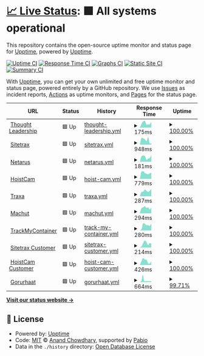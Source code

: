 # [📈 Live Status](https://demo.upptime.js.org): <!--live status--> **🟩 All systems operational**

This repository contains the open-source uptime monitor and status page for [Upptime](https://upptime.js.org), powered by [Upptime](https://github.com/upptime/upptime).

[![Uptime CI](https://github.com/thesagor/status/workflows/Uptime%20CI/badge.svg)](https://github.com/thesagor/status/actions?query=workflow%3A%22Uptime+CI%22)
[![Response Time CI](https://github.com/thesagor/status/workflows/Response%20Time%20CI/badge.svg)](https://github.com/thesagor/status/actions?query=workflow%3A%22Response+Time+CI%22)
[![Graphs CI](https://github.com/thesagor/status/workflows/Graphs%20CI/badge.svg)](https://github.com/thesagor/status/actions?query=workflow%3A%22Graphs+CI%22)
[![Static Site CI](https://github.com/thesagor/status/workflows/Static%20Site%20CI/badge.svg)](https://github.com/thesagor/status/actions?query=workflow%3A%22Static+Site+CI%22)
[![Summary CI](https://github.com/thesagor/status/workflows/Summary%20CI/badge.svg)](https://github.com/thesagor/status/actions?query=workflow%3A%22Summary+CI%22)

With [Upptime](https://upptime.js.org), you can get your own unlimited and free uptime monitor and status page, powered entirely by a GitHub repository. We use [Issues](https://github.com/upptime/upptime/issues) as incident reports, [Actions](https://github.com/thesagor/status/actions) as uptime monitors, and [Pages](https://demo.upptime.js.org) for the status page.

<!--start: status pages-->
<!-- This summary is generated by Upptime (https://github.com/upptime/upptime) -->
<!-- Do not edit this manually, your changes will be overwritten -->
<!-- prettier-ignore -->
| URL | Status | History | Response Time | Uptime |
| --- | ------ | ------- | ------------- | ------ |
| <img alt="" src="https://icons.duckduckgo.com/ip3/thoughtleadership.biz.ico" height="13"> [Thought Leadership](https://thoughtleadership.biz) | 🟩 Up | [thought-leadership.yml](https://github.com/thesagor/status/commits/HEAD/history/thought-leadership.yml) | <details><summary><img alt="Response time graph" src="./graphs/thought-leadership/response-time-week.png" height="20"> 175ms</summary><br><a href="https://status.thesagor.nl/history/thought-leadership"><img alt="Response time 325" src="https://img.shields.io/endpoint?url=https%3A%2F%2Fraw.githubusercontent.com%2Fthesagor%2Fstatus%2FHEAD%2Fapi%2Fthought-leadership%2Fresponse-time.json"></a><br><a href="https://status.thesagor.nl/history/thought-leadership"><img alt="24-hour response time 226" src="https://img.shields.io/endpoint?url=https%3A%2F%2Fraw.githubusercontent.com%2Fthesagor%2Fstatus%2FHEAD%2Fapi%2Fthought-leadership%2Fresponse-time-day.json"></a><br><a href="https://status.thesagor.nl/history/thought-leadership"><img alt="7-day response time 175" src="https://img.shields.io/endpoint?url=https%3A%2F%2Fraw.githubusercontent.com%2Fthesagor%2Fstatus%2FHEAD%2Fapi%2Fthought-leadership%2Fresponse-time-week.json"></a><br><a href="https://status.thesagor.nl/history/thought-leadership"><img alt="30-day response time 337" src="https://img.shields.io/endpoint?url=https%3A%2F%2Fraw.githubusercontent.com%2Fthesagor%2Fstatus%2FHEAD%2Fapi%2Fthought-leadership%2Fresponse-time-month.json"></a><br><a href="https://status.thesagor.nl/history/thought-leadership"><img alt="1-year response time 325" src="https://img.shields.io/endpoint?url=https%3A%2F%2Fraw.githubusercontent.com%2Fthesagor%2Fstatus%2FHEAD%2Fapi%2Fthought-leadership%2Fresponse-time-year.json"></a></details> | <details><summary><a href="https://status.thesagor.nl/history/thought-leadership">100.00%</a></summary><a href="https://status.thesagor.nl/history/thought-leadership"><img alt="All-time uptime 100.00%" src="https://img.shields.io/endpoint?url=https%3A%2F%2Fraw.githubusercontent.com%2Fthesagor%2Fstatus%2FHEAD%2Fapi%2Fthought-leadership%2Fuptime.json"></a><br><a href="https://status.thesagor.nl/history/thought-leadership"><img alt="24-hour uptime 100.00%" src="https://img.shields.io/endpoint?url=https%3A%2F%2Fraw.githubusercontent.com%2Fthesagor%2Fstatus%2FHEAD%2Fapi%2Fthought-leadership%2Fuptime-day.json"></a><br><a href="https://status.thesagor.nl/history/thought-leadership"><img alt="7-day uptime 100.00%" src="https://img.shields.io/endpoint?url=https%3A%2F%2Fraw.githubusercontent.com%2Fthesagor%2Fstatus%2FHEAD%2Fapi%2Fthought-leadership%2Fuptime-week.json"></a><br><a href="https://status.thesagor.nl/history/thought-leadership"><img alt="30-day uptime 100.00%" src="https://img.shields.io/endpoint?url=https%3A%2F%2Fraw.githubusercontent.com%2Fthesagor%2Fstatus%2FHEAD%2Fapi%2Fthought-leadership%2Fuptime-month.json"></a><br><a href="https://status.thesagor.nl/history/thought-leadership"><img alt="1-year uptime 100.00%" src="https://img.shields.io/endpoint?url=https%3A%2F%2Fraw.githubusercontent.com%2Fthesagor%2Fstatus%2FHEAD%2Fapi%2Fthought-leadership%2Fuptime-year.json"></a></details>
| <img alt="" src="https://icons.duckduckgo.com/ip3/sitetrax.io.ico" height="13"> [Sitetrax](https://sitetrax.io) | 🟩 Up | [sitetrax.yml](https://github.com/thesagor/status/commits/HEAD/history/sitetrax.yml) | <details><summary><img alt="Response time graph" src="./graphs/sitetrax/response-time-week.png" height="20"> 948ms</summary><br><a href="https://status.thesagor.nl/history/sitetrax"><img alt="Response time 904" src="https://img.shields.io/endpoint?url=https%3A%2F%2Fraw.githubusercontent.com%2Fthesagor%2Fstatus%2FHEAD%2Fapi%2Fsitetrax%2Fresponse-time.json"></a><br><a href="https://status.thesagor.nl/history/sitetrax"><img alt="24-hour response time 322" src="https://img.shields.io/endpoint?url=https%3A%2F%2Fraw.githubusercontent.com%2Fthesagor%2Fstatus%2FHEAD%2Fapi%2Fsitetrax%2Fresponse-time-day.json"></a><br><a href="https://status.thesagor.nl/history/sitetrax"><img alt="7-day response time 948" src="https://img.shields.io/endpoint?url=https%3A%2F%2Fraw.githubusercontent.com%2Fthesagor%2Fstatus%2FHEAD%2Fapi%2Fsitetrax%2Fresponse-time-week.json"></a><br><a href="https://status.thesagor.nl/history/sitetrax"><img alt="30-day response time 951" src="https://img.shields.io/endpoint?url=https%3A%2F%2Fraw.githubusercontent.com%2Fthesagor%2Fstatus%2FHEAD%2Fapi%2Fsitetrax%2Fresponse-time-month.json"></a><br><a href="https://status.thesagor.nl/history/sitetrax"><img alt="1-year response time 904" src="https://img.shields.io/endpoint?url=https%3A%2F%2Fraw.githubusercontent.com%2Fthesagor%2Fstatus%2FHEAD%2Fapi%2Fsitetrax%2Fresponse-time-year.json"></a></details> | <details><summary><a href="https://status.thesagor.nl/history/sitetrax">100.00%</a></summary><a href="https://status.thesagor.nl/history/sitetrax"><img alt="All-time uptime 100.00%" src="https://img.shields.io/endpoint?url=https%3A%2F%2Fraw.githubusercontent.com%2Fthesagor%2Fstatus%2FHEAD%2Fapi%2Fsitetrax%2Fuptime.json"></a><br><a href="https://status.thesagor.nl/history/sitetrax"><img alt="24-hour uptime 100.00%" src="https://img.shields.io/endpoint?url=https%3A%2F%2Fraw.githubusercontent.com%2Fthesagor%2Fstatus%2FHEAD%2Fapi%2Fsitetrax%2Fuptime-day.json"></a><br><a href="https://status.thesagor.nl/history/sitetrax"><img alt="7-day uptime 100.00%" src="https://img.shields.io/endpoint?url=https%3A%2F%2Fraw.githubusercontent.com%2Fthesagor%2Fstatus%2FHEAD%2Fapi%2Fsitetrax%2Fuptime-week.json"></a><br><a href="https://status.thesagor.nl/history/sitetrax"><img alt="30-day uptime 100.00%" src="https://img.shields.io/endpoint?url=https%3A%2F%2Fraw.githubusercontent.com%2Fthesagor%2Fstatus%2FHEAD%2Fapi%2Fsitetrax%2Fuptime-month.json"></a><br><a href="https://status.thesagor.nl/history/sitetrax"><img alt="1-year uptime 100.00%" src="https://img.shields.io/endpoint?url=https%3A%2F%2Fraw.githubusercontent.com%2Fthesagor%2Fstatus%2FHEAD%2Fapi%2Fsitetrax%2Fuptime-year.json"></a></details>
| <img alt="" src="https://icons.duckduckgo.com/ip3/netarus.com.ico" height="13"> [Netarus](https://netarus.com) | 🟩 Up | [netarus.yml](https://github.com/thesagor/status/commits/HEAD/history/netarus.yml) | <details><summary><img alt="Response time graph" src="./graphs/netarus/response-time-week.png" height="20"> 181ms</summary><br><a href="https://status.thesagor.nl/history/netarus"><img alt="Response time 288" src="https://img.shields.io/endpoint?url=https%3A%2F%2Fraw.githubusercontent.com%2Fthesagor%2Fstatus%2FHEAD%2Fapi%2Fnetarus%2Fresponse-time.json"></a><br><a href="https://status.thesagor.nl/history/netarus"><img alt="24-hour response time 258" src="https://img.shields.io/endpoint?url=https%3A%2F%2Fraw.githubusercontent.com%2Fthesagor%2Fstatus%2FHEAD%2Fapi%2Fnetarus%2Fresponse-time-day.json"></a><br><a href="https://status.thesagor.nl/history/netarus"><img alt="7-day response time 181" src="https://img.shields.io/endpoint?url=https%3A%2F%2Fraw.githubusercontent.com%2Fthesagor%2Fstatus%2FHEAD%2Fapi%2Fnetarus%2Fresponse-time-week.json"></a><br><a href="https://status.thesagor.nl/history/netarus"><img alt="30-day response time 312" src="https://img.shields.io/endpoint?url=https%3A%2F%2Fraw.githubusercontent.com%2Fthesagor%2Fstatus%2FHEAD%2Fapi%2Fnetarus%2Fresponse-time-month.json"></a><br><a href="https://status.thesagor.nl/history/netarus"><img alt="1-year response time 288" src="https://img.shields.io/endpoint?url=https%3A%2F%2Fraw.githubusercontent.com%2Fthesagor%2Fstatus%2FHEAD%2Fapi%2Fnetarus%2Fresponse-time-year.json"></a></details> | <details><summary><a href="https://status.thesagor.nl/history/netarus">100.00%</a></summary><a href="https://status.thesagor.nl/history/netarus"><img alt="All-time uptime 100.00%" src="https://img.shields.io/endpoint?url=https%3A%2F%2Fraw.githubusercontent.com%2Fthesagor%2Fstatus%2FHEAD%2Fapi%2Fnetarus%2Fuptime.json"></a><br><a href="https://status.thesagor.nl/history/netarus"><img alt="24-hour uptime 100.00%" src="https://img.shields.io/endpoint?url=https%3A%2F%2Fraw.githubusercontent.com%2Fthesagor%2Fstatus%2FHEAD%2Fapi%2Fnetarus%2Fuptime-day.json"></a><br><a href="https://status.thesagor.nl/history/netarus"><img alt="7-day uptime 100.00%" src="https://img.shields.io/endpoint?url=https%3A%2F%2Fraw.githubusercontent.com%2Fthesagor%2Fstatus%2FHEAD%2Fapi%2Fnetarus%2Fuptime-week.json"></a><br><a href="https://status.thesagor.nl/history/netarus"><img alt="30-day uptime 100.00%" src="https://img.shields.io/endpoint?url=https%3A%2F%2Fraw.githubusercontent.com%2Fthesagor%2Fstatus%2FHEAD%2Fapi%2Fnetarus%2Fuptime-month.json"></a><br><a href="https://status.thesagor.nl/history/netarus"><img alt="1-year uptime 100.00%" src="https://img.shields.io/endpoint?url=https%3A%2F%2Fraw.githubusercontent.com%2Fthesagor%2Fstatus%2FHEAD%2Fapi%2Fnetarus%2Fuptime-year.json"></a></details>
| <img alt="" src="https://icons.duckduckgo.com/ip3/hoistcam.com.ico" height="13"> [HoistCam](https://hoistcam.com) | 🟩 Up | [hoist-cam.yml](https://github.com/thesagor/status/commits/HEAD/history/hoist-cam.yml) | <details><summary><img alt="Response time graph" src="./graphs/hoist-cam/response-time-week.png" height="20"> 779ms</summary><br><a href="https://status.thesagor.nl/history/hoist-cam"><img alt="Response time 1014" src="https://img.shields.io/endpoint?url=https%3A%2F%2Fraw.githubusercontent.com%2Fthesagor%2Fstatus%2FHEAD%2Fapi%2Fhoist-cam%2Fresponse-time.json"></a><br><a href="https://status.thesagor.nl/history/hoist-cam"><img alt="24-hour response time 804" src="https://img.shields.io/endpoint?url=https%3A%2F%2Fraw.githubusercontent.com%2Fthesagor%2Fstatus%2FHEAD%2Fapi%2Fhoist-cam%2Fresponse-time-day.json"></a><br><a href="https://status.thesagor.nl/history/hoist-cam"><img alt="7-day response time 779" src="https://img.shields.io/endpoint?url=https%3A%2F%2Fraw.githubusercontent.com%2Fthesagor%2Fstatus%2FHEAD%2Fapi%2Fhoist-cam%2Fresponse-time-week.json"></a><br><a href="https://status.thesagor.nl/history/hoist-cam"><img alt="30-day response time 1057" src="https://img.shields.io/endpoint?url=https%3A%2F%2Fraw.githubusercontent.com%2Fthesagor%2Fstatus%2FHEAD%2Fapi%2Fhoist-cam%2Fresponse-time-month.json"></a><br><a href="https://status.thesagor.nl/history/hoist-cam"><img alt="1-year response time 1014" src="https://img.shields.io/endpoint?url=https%3A%2F%2Fraw.githubusercontent.com%2Fthesagor%2Fstatus%2FHEAD%2Fapi%2Fhoist-cam%2Fresponse-time-year.json"></a></details> | <details><summary><a href="https://status.thesagor.nl/history/hoist-cam">100.00%</a></summary><a href="https://status.thesagor.nl/history/hoist-cam"><img alt="All-time uptime 99.98%" src="https://img.shields.io/endpoint?url=https%3A%2F%2Fraw.githubusercontent.com%2Fthesagor%2Fstatus%2FHEAD%2Fapi%2Fhoist-cam%2Fuptime.json"></a><br><a href="https://status.thesagor.nl/history/hoist-cam"><img alt="24-hour uptime 100.00%" src="https://img.shields.io/endpoint?url=https%3A%2F%2Fraw.githubusercontent.com%2Fthesagor%2Fstatus%2FHEAD%2Fapi%2Fhoist-cam%2Fuptime-day.json"></a><br><a href="https://status.thesagor.nl/history/hoist-cam"><img alt="7-day uptime 100.00%" src="https://img.shields.io/endpoint?url=https%3A%2F%2Fraw.githubusercontent.com%2Fthesagor%2Fstatus%2FHEAD%2Fapi%2Fhoist-cam%2Fuptime-week.json"></a><br><a href="https://status.thesagor.nl/history/hoist-cam"><img alt="30-day uptime 100.00%" src="https://img.shields.io/endpoint?url=https%3A%2F%2Fraw.githubusercontent.com%2Fthesagor%2Fstatus%2FHEAD%2Fapi%2Fhoist-cam%2Fuptime-month.json"></a><br><a href="https://status.thesagor.nl/history/hoist-cam"><img alt="1-year uptime 99.98%" src="https://img.shields.io/endpoint?url=https%3A%2F%2Fraw.githubusercontent.com%2Fthesagor%2Fstatus%2FHEAD%2Fapi%2Fhoist-cam%2Fuptime-year.json"></a></details>
| <img alt="" src="https://icons.duckduckgo.com/ip3/traxa.io.ico" height="13"> [Traxa](https://traxa.io) | 🟩 Up | [traxa.yml](https://github.com/thesagor/status/commits/HEAD/history/traxa.yml) | <details><summary><img alt="Response time graph" src="./graphs/traxa/response-time-week.png" height="20"> 287ms</summary><br><a href="https://status.thesagor.nl/history/traxa"><img alt="Response time 400" src="https://img.shields.io/endpoint?url=https%3A%2F%2Fraw.githubusercontent.com%2Fthesagor%2Fstatus%2FHEAD%2Fapi%2Ftraxa%2Fresponse-time.json"></a><br><a href="https://status.thesagor.nl/history/traxa"><img alt="24-hour response time 390" src="https://img.shields.io/endpoint?url=https%3A%2F%2Fraw.githubusercontent.com%2Fthesagor%2Fstatus%2FHEAD%2Fapi%2Ftraxa%2Fresponse-time-day.json"></a><br><a href="https://status.thesagor.nl/history/traxa"><img alt="7-day response time 287" src="https://img.shields.io/endpoint?url=https%3A%2F%2Fraw.githubusercontent.com%2Fthesagor%2Fstatus%2FHEAD%2Fapi%2Ftraxa%2Fresponse-time-week.json"></a><br><a href="https://status.thesagor.nl/history/traxa"><img alt="30-day response time 425" src="https://img.shields.io/endpoint?url=https%3A%2F%2Fraw.githubusercontent.com%2Fthesagor%2Fstatus%2FHEAD%2Fapi%2Ftraxa%2Fresponse-time-month.json"></a><br><a href="https://status.thesagor.nl/history/traxa"><img alt="1-year response time 400" src="https://img.shields.io/endpoint?url=https%3A%2F%2Fraw.githubusercontent.com%2Fthesagor%2Fstatus%2FHEAD%2Fapi%2Ftraxa%2Fresponse-time-year.json"></a></details> | <details><summary><a href="https://status.thesagor.nl/history/traxa">100.00%</a></summary><a href="https://status.thesagor.nl/history/traxa"><img alt="All-time uptime 100.00%" src="https://img.shields.io/endpoint?url=https%3A%2F%2Fraw.githubusercontent.com%2Fthesagor%2Fstatus%2FHEAD%2Fapi%2Ftraxa%2Fuptime.json"></a><br><a href="https://status.thesagor.nl/history/traxa"><img alt="24-hour uptime 100.00%" src="https://img.shields.io/endpoint?url=https%3A%2F%2Fraw.githubusercontent.com%2Fthesagor%2Fstatus%2FHEAD%2Fapi%2Ftraxa%2Fuptime-day.json"></a><br><a href="https://status.thesagor.nl/history/traxa"><img alt="7-day uptime 100.00%" src="https://img.shields.io/endpoint?url=https%3A%2F%2Fraw.githubusercontent.com%2Fthesagor%2Fstatus%2FHEAD%2Fapi%2Ftraxa%2Fuptime-week.json"></a><br><a href="https://status.thesagor.nl/history/traxa"><img alt="30-day uptime 100.00%" src="https://img.shields.io/endpoint?url=https%3A%2F%2Fraw.githubusercontent.com%2Fthesagor%2Fstatus%2FHEAD%2Fapi%2Ftraxa%2Fuptime-month.json"></a><br><a href="https://status.thesagor.nl/history/traxa"><img alt="1-year uptime 100.00%" src="https://img.shields.io/endpoint?url=https%3A%2F%2Fraw.githubusercontent.com%2Fthesagor%2Fstatus%2FHEAD%2Fapi%2Ftraxa%2Fuptime-year.json"></a></details>
| <img alt="" src="https://icons.duckduckgo.com/ip3/www.machut.com.ico" height="13"> [Machut](https://www.machut.com) | 🟩 Up | [machut.yml](https://github.com/thesagor/status/commits/HEAD/history/machut.yml) | <details><summary><img alt="Response time graph" src="./graphs/machut/response-time-week.png" height="20"> 294ms</summary><br><a href="https://status.thesagor.nl/history/machut"><img alt="Response time 417" src="https://img.shields.io/endpoint?url=https%3A%2F%2Fraw.githubusercontent.com%2Fthesagor%2Fstatus%2FHEAD%2Fapi%2Fmachut%2Fresponse-time.json"></a><br><a href="https://status.thesagor.nl/history/machut"><img alt="24-hour response time 309" src="https://img.shields.io/endpoint?url=https%3A%2F%2Fraw.githubusercontent.com%2Fthesagor%2Fstatus%2FHEAD%2Fapi%2Fmachut%2Fresponse-time-day.json"></a><br><a href="https://status.thesagor.nl/history/machut"><img alt="7-day response time 294" src="https://img.shields.io/endpoint?url=https%3A%2F%2Fraw.githubusercontent.com%2Fthesagor%2Fstatus%2FHEAD%2Fapi%2Fmachut%2Fresponse-time-week.json"></a><br><a href="https://status.thesagor.nl/history/machut"><img alt="30-day response time 441" src="https://img.shields.io/endpoint?url=https%3A%2F%2Fraw.githubusercontent.com%2Fthesagor%2Fstatus%2FHEAD%2Fapi%2Fmachut%2Fresponse-time-month.json"></a><br><a href="https://status.thesagor.nl/history/machut"><img alt="1-year response time 417" src="https://img.shields.io/endpoint?url=https%3A%2F%2Fraw.githubusercontent.com%2Fthesagor%2Fstatus%2FHEAD%2Fapi%2Fmachut%2Fresponse-time-year.json"></a></details> | <details><summary><a href="https://status.thesagor.nl/history/machut">100.00%</a></summary><a href="https://status.thesagor.nl/history/machut"><img alt="All-time uptime 100.00%" src="https://img.shields.io/endpoint?url=https%3A%2F%2Fraw.githubusercontent.com%2Fthesagor%2Fstatus%2FHEAD%2Fapi%2Fmachut%2Fuptime.json"></a><br><a href="https://status.thesagor.nl/history/machut"><img alt="24-hour uptime 100.00%" src="https://img.shields.io/endpoint?url=https%3A%2F%2Fraw.githubusercontent.com%2Fthesagor%2Fstatus%2FHEAD%2Fapi%2Fmachut%2Fuptime-day.json"></a><br><a href="https://status.thesagor.nl/history/machut"><img alt="7-day uptime 100.00%" src="https://img.shields.io/endpoint?url=https%3A%2F%2Fraw.githubusercontent.com%2Fthesagor%2Fstatus%2FHEAD%2Fapi%2Fmachut%2Fuptime-week.json"></a><br><a href="https://status.thesagor.nl/history/machut"><img alt="30-day uptime 100.00%" src="https://img.shields.io/endpoint?url=https%3A%2F%2Fraw.githubusercontent.com%2Fthesagor%2Fstatus%2FHEAD%2Fapi%2Fmachut%2Fuptime-month.json"></a><br><a href="https://status.thesagor.nl/history/machut"><img alt="1-year uptime 100.00%" src="https://img.shields.io/endpoint?url=https%3A%2F%2Fraw.githubusercontent.com%2Fthesagor%2Fstatus%2FHEAD%2Fapi%2Fmachut%2Fuptime-year.json"></a></details>
| <img alt="" src="https://icons.duckduckgo.com/ip3/trackmycontainer.io.ico" height="13"> [TrackMyContainer](https://trackmycontainer.io) | 🟩 Up | [track-my-container.yml](https://github.com/thesagor/status/commits/HEAD/history/track-my-container.yml) | <details><summary><img alt="Response time graph" src="./graphs/track-my-container/response-time-week.png" height="20"> 280ms</summary><br><a href="https://status.thesagor.nl/history/track-my-container"><img alt="Response time 452" src="https://img.shields.io/endpoint?url=https%3A%2F%2Fraw.githubusercontent.com%2Fthesagor%2Fstatus%2FHEAD%2Fapi%2Ftrack-my-container%2Fresponse-time.json"></a><br><a href="https://status.thesagor.nl/history/track-my-container"><img alt="24-hour response time 376" src="https://img.shields.io/endpoint?url=https%3A%2F%2Fraw.githubusercontent.com%2Fthesagor%2Fstatus%2FHEAD%2Fapi%2Ftrack-my-container%2Fresponse-time-day.json"></a><br><a href="https://status.thesagor.nl/history/track-my-container"><img alt="7-day response time 280" src="https://img.shields.io/endpoint?url=https%3A%2F%2Fraw.githubusercontent.com%2Fthesagor%2Fstatus%2FHEAD%2Fapi%2Ftrack-my-container%2Fresponse-time-week.json"></a><br><a href="https://status.thesagor.nl/history/track-my-container"><img alt="30-day response time 396" src="https://img.shields.io/endpoint?url=https%3A%2F%2Fraw.githubusercontent.com%2Fthesagor%2Fstatus%2FHEAD%2Fapi%2Ftrack-my-container%2Fresponse-time-month.json"></a><br><a href="https://status.thesagor.nl/history/track-my-container"><img alt="1-year response time 452" src="https://img.shields.io/endpoint?url=https%3A%2F%2Fraw.githubusercontent.com%2Fthesagor%2Fstatus%2FHEAD%2Fapi%2Ftrack-my-container%2Fresponse-time-year.json"></a></details> | <details><summary><a href="https://status.thesagor.nl/history/track-my-container">100.00%</a></summary><a href="https://status.thesagor.nl/history/track-my-container"><img alt="All-time uptime 100.00%" src="https://img.shields.io/endpoint?url=https%3A%2F%2Fraw.githubusercontent.com%2Fthesagor%2Fstatus%2FHEAD%2Fapi%2Ftrack-my-container%2Fuptime.json"></a><br><a href="https://status.thesagor.nl/history/track-my-container"><img alt="24-hour uptime 100.00%" src="https://img.shields.io/endpoint?url=https%3A%2F%2Fraw.githubusercontent.com%2Fthesagor%2Fstatus%2FHEAD%2Fapi%2Ftrack-my-container%2Fuptime-day.json"></a><br><a href="https://status.thesagor.nl/history/track-my-container"><img alt="7-day uptime 100.00%" src="https://img.shields.io/endpoint?url=https%3A%2F%2Fraw.githubusercontent.com%2Fthesagor%2Fstatus%2FHEAD%2Fapi%2Ftrack-my-container%2Fuptime-week.json"></a><br><a href="https://status.thesagor.nl/history/track-my-container"><img alt="30-day uptime 100.00%" src="https://img.shields.io/endpoint?url=https%3A%2F%2Fraw.githubusercontent.com%2Fthesagor%2Fstatus%2FHEAD%2Fapi%2Ftrack-my-container%2Fuptime-month.json"></a><br><a href="https://status.thesagor.nl/history/track-my-container"><img alt="1-year uptime 100.00%" src="https://img.shields.io/endpoint?url=https%3A%2F%2Fraw.githubusercontent.com%2Fthesagor%2Fstatus%2FHEAD%2Fapi%2Ftrack-my-container%2Fuptime-year.json"></a></details>
| <img alt="" src="https://icons.duckduckgo.com/ip3/customer.sitetrax.io.ico" height="13"> [Sitetrax Customer](https://customer.sitetrax.io) | 🟩 Up | [sitetrax-customer.yml](https://github.com/thesagor/status/commits/HEAD/history/sitetrax-customer.yml) | <details><summary><img alt="Response time graph" src="./graphs/sitetrax-customer/response-time-week.png" height="20"> 214ms</summary><br><a href="https://status.thesagor.nl/history/sitetrax-customer"><img alt="Response time 394" src="https://img.shields.io/endpoint?url=https%3A%2F%2Fraw.githubusercontent.com%2Fthesagor%2Fstatus%2FHEAD%2Fapi%2Fsitetrax-customer%2Fresponse-time.json"></a><br><a href="https://status.thesagor.nl/history/sitetrax-customer"><img alt="24-hour response time 211" src="https://img.shields.io/endpoint?url=https%3A%2F%2Fraw.githubusercontent.com%2Fthesagor%2Fstatus%2FHEAD%2Fapi%2Fsitetrax-customer%2Fresponse-time-day.json"></a><br><a href="https://status.thesagor.nl/history/sitetrax-customer"><img alt="7-day response time 214" src="https://img.shields.io/endpoint?url=https%3A%2F%2Fraw.githubusercontent.com%2Fthesagor%2Fstatus%2FHEAD%2Fapi%2Fsitetrax-customer%2Fresponse-time-week.json"></a><br><a href="https://status.thesagor.nl/history/sitetrax-customer"><img alt="30-day response time 369" src="https://img.shields.io/endpoint?url=https%3A%2F%2Fraw.githubusercontent.com%2Fthesagor%2Fstatus%2FHEAD%2Fapi%2Fsitetrax-customer%2Fresponse-time-month.json"></a><br><a href="https://status.thesagor.nl/history/sitetrax-customer"><img alt="1-year response time 394" src="https://img.shields.io/endpoint?url=https%3A%2F%2Fraw.githubusercontent.com%2Fthesagor%2Fstatus%2FHEAD%2Fapi%2Fsitetrax-customer%2Fresponse-time-year.json"></a></details> | <details><summary><a href="https://status.thesagor.nl/history/sitetrax-customer">100.00%</a></summary><a href="https://status.thesagor.nl/history/sitetrax-customer"><img alt="All-time uptime 100.00%" src="https://img.shields.io/endpoint?url=https%3A%2F%2Fraw.githubusercontent.com%2Fthesagor%2Fstatus%2FHEAD%2Fapi%2Fsitetrax-customer%2Fuptime.json"></a><br><a href="https://status.thesagor.nl/history/sitetrax-customer"><img alt="24-hour uptime 100.00%" src="https://img.shields.io/endpoint?url=https%3A%2F%2Fraw.githubusercontent.com%2Fthesagor%2Fstatus%2FHEAD%2Fapi%2Fsitetrax-customer%2Fuptime-day.json"></a><br><a href="https://status.thesagor.nl/history/sitetrax-customer"><img alt="7-day uptime 100.00%" src="https://img.shields.io/endpoint?url=https%3A%2F%2Fraw.githubusercontent.com%2Fthesagor%2Fstatus%2FHEAD%2Fapi%2Fsitetrax-customer%2Fuptime-week.json"></a><br><a href="https://status.thesagor.nl/history/sitetrax-customer"><img alt="30-day uptime 100.00%" src="https://img.shields.io/endpoint?url=https%3A%2F%2Fraw.githubusercontent.com%2Fthesagor%2Fstatus%2FHEAD%2Fapi%2Fsitetrax-customer%2Fuptime-month.json"></a><br><a href="https://status.thesagor.nl/history/sitetrax-customer"><img alt="1-year uptime 100.00%" src="https://img.shields.io/endpoint?url=https%3A%2F%2Fraw.githubusercontent.com%2Fthesagor%2Fstatus%2FHEAD%2Fapi%2Fsitetrax-customer%2Fuptime-year.json"></a></details>
| <img alt="" src="https://icons.duckduckgo.com/ip3/customer.hoistcam.com.ico" height="13"> [HoistCam Customer](https://customer.hoistcam.com) | 🟩 Up | [hoist-cam-customer.yml](https://github.com/thesagor/status/commits/HEAD/history/hoist-cam-customer.yml) | <details><summary><img alt="Response time graph" src="./graphs/hoist-cam-customer/response-time-week.png" height="20"> 426ms</summary><br><a href="https://status.thesagor.nl/history/hoist-cam-customer"><img alt="Response time 588" src="https://img.shields.io/endpoint?url=https%3A%2F%2Fraw.githubusercontent.com%2Fthesagor%2Fstatus%2FHEAD%2Fapi%2Fhoist-cam-customer%2Fresponse-time.json"></a><br><a href="https://status.thesagor.nl/history/hoist-cam-customer"><img alt="24-hour response time 399" src="https://img.shields.io/endpoint?url=https%3A%2F%2Fraw.githubusercontent.com%2Fthesagor%2Fstatus%2FHEAD%2Fapi%2Fhoist-cam-customer%2Fresponse-time-day.json"></a><br><a href="https://status.thesagor.nl/history/hoist-cam-customer"><img alt="7-day response time 426" src="https://img.shields.io/endpoint?url=https%3A%2F%2Fraw.githubusercontent.com%2Fthesagor%2Fstatus%2FHEAD%2Fapi%2Fhoist-cam-customer%2Fresponse-time-week.json"></a><br><a href="https://status.thesagor.nl/history/hoist-cam-customer"><img alt="30-day response time 779" src="https://img.shields.io/endpoint?url=https%3A%2F%2Fraw.githubusercontent.com%2Fthesagor%2Fstatus%2FHEAD%2Fapi%2Fhoist-cam-customer%2Fresponse-time-month.json"></a><br><a href="https://status.thesagor.nl/history/hoist-cam-customer"><img alt="1-year response time 588" src="https://img.shields.io/endpoint?url=https%3A%2F%2Fraw.githubusercontent.com%2Fthesagor%2Fstatus%2FHEAD%2Fapi%2Fhoist-cam-customer%2Fresponse-time-year.json"></a></details> | <details><summary><a href="https://status.thesagor.nl/history/hoist-cam-customer">100.00%</a></summary><a href="https://status.thesagor.nl/history/hoist-cam-customer"><img alt="All-time uptime 99.98%" src="https://img.shields.io/endpoint?url=https%3A%2F%2Fraw.githubusercontent.com%2Fthesagor%2Fstatus%2FHEAD%2Fapi%2Fhoist-cam-customer%2Fuptime.json"></a><br><a href="https://status.thesagor.nl/history/hoist-cam-customer"><img alt="24-hour uptime 100.00%" src="https://img.shields.io/endpoint?url=https%3A%2F%2Fraw.githubusercontent.com%2Fthesagor%2Fstatus%2FHEAD%2Fapi%2Fhoist-cam-customer%2Fuptime-day.json"></a><br><a href="https://status.thesagor.nl/history/hoist-cam-customer"><img alt="7-day uptime 100.00%" src="https://img.shields.io/endpoint?url=https%3A%2F%2Fraw.githubusercontent.com%2Fthesagor%2Fstatus%2FHEAD%2Fapi%2Fhoist-cam-customer%2Fuptime-week.json"></a><br><a href="https://status.thesagor.nl/history/hoist-cam-customer"><img alt="30-day uptime 100.00%" src="https://img.shields.io/endpoint?url=https%3A%2F%2Fraw.githubusercontent.com%2Fthesagor%2Fstatus%2FHEAD%2Fapi%2Fhoist-cam-customer%2Fuptime-month.json"></a><br><a href="https://status.thesagor.nl/history/hoist-cam-customer"><img alt="1-year uptime 99.98%" src="https://img.shields.io/endpoint?url=https%3A%2F%2Fraw.githubusercontent.com%2Fthesagor%2Fstatus%2FHEAD%2Fapi%2Fhoist-cam-customer%2Fuptime-year.json"></a></details>
| <img alt="" src="https://icons.duckduckgo.com/ip3/gorurhaat.com.ico" height="13"> [Gorurhaat](https://gorurhaat.com) | 🟩 Up | [gorurhaat.yml](https://github.com/thesagor/status/commits/HEAD/history/gorurhaat.yml) | <details><summary><img alt="Response time graph" src="./graphs/gorurhaat/response-time-week.png" height="20"> 664ms</summary><br><a href="https://status.thesagor.nl/history/gorurhaat"><img alt="Response time 371" src="https://img.shields.io/endpoint?url=https%3A%2F%2Fraw.githubusercontent.com%2Fthesagor%2Fstatus%2FHEAD%2Fapi%2Fgorurhaat%2Fresponse-time.json"></a><br><a href="https://status.thesagor.nl/history/gorurhaat"><img alt="24-hour response time 345" src="https://img.shields.io/endpoint?url=https%3A%2F%2Fraw.githubusercontent.com%2Fthesagor%2Fstatus%2FHEAD%2Fapi%2Fgorurhaat%2Fresponse-time-day.json"></a><br><a href="https://status.thesagor.nl/history/gorurhaat"><img alt="7-day response time 664" src="https://img.shields.io/endpoint?url=https%3A%2F%2Fraw.githubusercontent.com%2Fthesagor%2Fstatus%2FHEAD%2Fapi%2Fgorurhaat%2Fresponse-time-week.json"></a><br><a href="https://status.thesagor.nl/history/gorurhaat"><img alt="30-day response time 415" src="https://img.shields.io/endpoint?url=https%3A%2F%2Fraw.githubusercontent.com%2Fthesagor%2Fstatus%2FHEAD%2Fapi%2Fgorurhaat%2Fresponse-time-month.json"></a><br><a href="https://status.thesagor.nl/history/gorurhaat"><img alt="1-year response time 371" src="https://img.shields.io/endpoint?url=https%3A%2F%2Fraw.githubusercontent.com%2Fthesagor%2Fstatus%2FHEAD%2Fapi%2Fgorurhaat%2Fresponse-time-year.json"></a></details> | <details><summary><a href="https://status.thesagor.nl/history/gorurhaat">99.71%</a></summary><a href="https://status.thesagor.nl/history/gorurhaat"><img alt="All-time uptime 99.50%" src="https://img.shields.io/endpoint?url=https%3A%2F%2Fraw.githubusercontent.com%2Fthesagor%2Fstatus%2FHEAD%2Fapi%2Fgorurhaat%2Fuptime.json"></a><br><a href="https://status.thesagor.nl/history/gorurhaat"><img alt="24-hour uptime 100.00%" src="https://img.shields.io/endpoint?url=https%3A%2F%2Fraw.githubusercontent.com%2Fthesagor%2Fstatus%2FHEAD%2Fapi%2Fgorurhaat%2Fuptime-day.json"></a><br><a href="https://status.thesagor.nl/history/gorurhaat"><img alt="7-day uptime 99.71%" src="https://img.shields.io/endpoint?url=https%3A%2F%2Fraw.githubusercontent.com%2Fthesagor%2Fstatus%2FHEAD%2Fapi%2Fgorurhaat%2Fuptime-week.json"></a><br><a href="https://status.thesagor.nl/history/gorurhaat"><img alt="30-day uptime 98.69%" src="https://img.shields.io/endpoint?url=https%3A%2F%2Fraw.githubusercontent.com%2Fthesagor%2Fstatus%2FHEAD%2Fapi%2Fgorurhaat%2Fuptime-month.json"></a><br><a href="https://status.thesagor.nl/history/gorurhaat"><img alt="1-year uptime 99.50%" src="https://img.shields.io/endpoint?url=https%3A%2F%2Fraw.githubusercontent.com%2Fthesagor%2Fstatus%2FHEAD%2Fapi%2Fgorurhaat%2Fuptime-year.json"></a></details>

<!--end: status pages-->

[**Visit our status website →**](https://demo.upptime.js.org)

## 📄 License

- Powered by: [Upptime](https://github.com/upptime/upptime)
- Code: [MIT](./LICENSE) © [Anand Chowdhary](https://anandchowdhary.com), supported by [Pabio](https://pabio.com)
- Data in the `./history` directory: [Open Database License](https://opendatacommons.org/licenses/odbl/1-0/)
